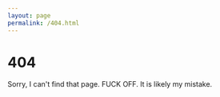 ```yaml
---
layout: page
permalink: /404.html
---
```


# 404

Sorry, I can't find that page. FUCK OFF. It is likely my mistake.
